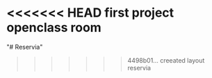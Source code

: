 <<<<<<< HEAD
first project openclass room
=======
"# Reservia" 
>>>>>>> 4498b01... creeated layout reservia
